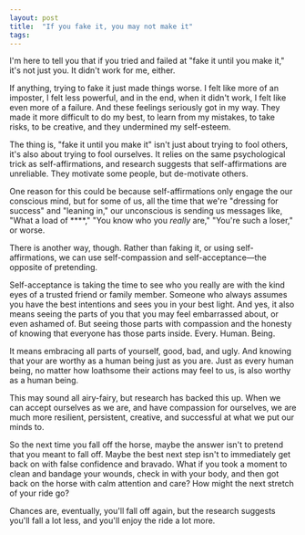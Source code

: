 ```yaml
---
layout: post
title:  "If you fake it, you may not make it"
tags: 
---
```


I'm here to tell you that if you tried and failed at "fake it until you make it," it's not just you. It didn't work for me, either.

If anything, trying to fake it just made things worse. I felt like more of an imposter, I felt less powerful, and in the end, when it didn't work, I felt like even more of a failure. And these feelings seriously got in my way. They made it more difficult to do my best, to learn from my mistakes, to take risks, to be creative, and they undermined my self-esteem.

The thing is, "fake it until you make it" isn't just about trying to fool others, it's also about trying to fool ourselves. It relies on the same psychological trick as self-affirmations, and research suggests that self-affirmations are unreliable. They motivate some people, but de-motivate others.

One reason for this could be because self-affirmations only engage the our conscious mind, but for some of us, all the time that we're "dressing for success" and "leaning in," our unconscious is sending us messages like, "What a load of \*\*\*\*," "You know who you *really* are," "You're such a loser," or worse.

There is another way, though. Rather than faking it, or using self-affirmations, we can use self-compassion and self-acceptance—the opposite of pretending.

Self-acceptance is taking the time to see who you really are with the kind eyes of a trusted friend or family member. Someone who always assumes you have the best intentions and sees you in your best light. And yes, it also means seeing the parts of you that you may feel embarrassed about, or even ashamed of. But seeing those parts with compassion and the honesty of knowing that everyone has those parts inside. Every. Human. Being.

It means embracing all parts of yourself, good, bad, and ugly. And knowing that your are worthy as a human being just as you are. Just as every human being, no matter how loathsome their actions may feel to us, is also worthy as a human being.

This may sound all airy-fairy, but research has backed this up. When we can accept ourselves as we are, and have compassion for ourselves, we are much more resilient, persistent, creative, and successful at what we put our minds to.

So the next time you fall off the horse, maybe the answer isn't to pretend that you meant to fall off. Maybe the best next step isn't to immediately get back on with false confidence and bravado. What if you took a moment to clean and bandage your wounds, check in with your body, and then got back on the horse with calm attention and care? How might the next stretch of your ride go?

Chances are, eventually, you'll fall off again, but the research suggests you'll fall a lot less, and you'll enjoy the ride a lot more.